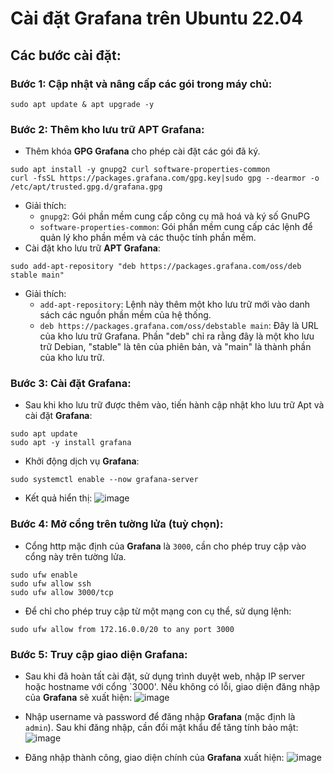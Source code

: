 # Cài đặt Grafana trên Ubuntu 22.04 
## Các bước cài đặt:
### Bước 1: Cập nhật và nâng cấp các gói trong máy chủ:
```
sudo apt update & apt upgrade -y
```

### Bước 2: Thêm kho lưu trữ APT Grafana:
- Thêm khóa **GPG Grafana** cho phép cài đặt các gói đã ký.
```
sudo apt install -y gnupg2 curl software-properties-common
curl -fsSL https://packages.grafana.com/gpg.key|sudo gpg --dearmor -o /etc/apt/trusted.gpg.d/grafana.gpg
```
- Giải thích:
  - `gnupg2`: Gói phần mềm cung cấp công cụ mã hoá và ký số GnuPG
  - `software-properties-common`: Gói phần mềm cung cấp các lệnh để quản lý kho phần mềm và các thuộc tính phần mềm.
- Cài đặt kho lưu trữ **APT Grafana**:
```
sudo add-apt-repository "deb https://packages.grafana.com/oss/deb stable main"
```
- Giải thích:
  - `add-apt-repository`: Lệnh này thêm một kho lưu trữ mới vào danh sách các nguồn phần mềm của hệ thống.
  - `deb https://packages.grafana.com/oss/debstable main`: Đây là URL của kho lưu trữ Grafana. Phần "deb" chỉ ra rằng đây là một kho lưu trữ Debian, "stable" là tên của phiên bản, và "main" là thành phần của kho lưu trữ.
  
### Bước 3: Cài đặt Grafana:
- Sau khi kho lưu trữ được thêm vào, tiến hành cập nhật kho lưu trữ Apt và cài đặt **Grafana**:
```
sudo apt update
sudo apt -y install grafana
```

- Khởi động dịch vụ **Grafana**:
```
sudo systemctl enable --now grafana-server
```
- Kết quả hiển thị:
![image](https://github.com/user-attachments/assets/d64f7f29-7141-47b1-a335-0d4bad35561d)

### Bước 4: Mở cổng trên tường lửa (tuỳ chọn):
- Cổng http mặc định của **Grafana** là `3000`, cần cho phép truy cập vào cổng này trên tường lửa.
```
sudo ufw enable
sudo ufw allow ssh
sudo ufw allow 3000/tcp
```

- Để chỉ cho phép truy cập từ một mạng con cụ thể, sử dụng lệnh:
```
sudo ufw allow from 172.16.0.0/20 to any port 3000
```

### Bước 5: Truy cập giao diện Grafana:
- Sau khi đã hoàn tất cài đặt, sử dụng trình duyệt web, nhập IP server hoặc hostname với cổng `3000'. Nếu không có lỗi, giao diện đăng nhập của **Grafana** sẽ xuất hiện:
![image](https://github.com/user-attachments/assets/3a6bacd1-7cdb-486e-8027-877045211e55)

- Nhập username và password để đăng nhập **Grafana** (mặc định là `admin`). Sau khi đăng nhập, cần đổi mật khẩu để tăng tính bảo mật:
![image](https://github.com/user-attachments/assets/48a27594-2b33-45fc-9d01-8c013fde3e20)

- Đăng nhập thành công, giao diện chính của **Grafana** xuất hiện:
![image](https://github.com/user-attachments/assets/3770b534-4a2f-4126-90ed-1e685c83586e)

